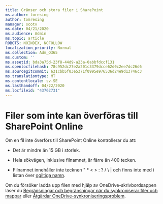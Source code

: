 ```yaml
---
title: Gränser och stora filer i SharePoint
ms.author: toresing
author: tomresing
manager: scotv
ms.date: 04/21/2020
ms.audience: Admin
ms.topic: article
ROBOTS: NOINDEX, NOFOLLOW
localization_priority: Normal
ms.collection: Adm_O365
ms.custom: ''
ms.assetid: bda3a75d-23f8-44d9-a23a-0abbfdccf131
ms.openlocfilehash: 78c952dc27e2a201c3379dcce62d0c2ee7dc26d6
ms.sourcegitcommit: 631cbb5f03e5371f0995e976536d24e9d13746c3
ms.translationtype: MT
ms.contentlocale: sv-SE
ms.lasthandoff: 04/22/2020
ms.locfileid: "43762731"
---
```

# <a name="files-that-cant-be-uploaded-to-sharepoint-online"></a>Filer som inte kan överföras till SharePoint Online

Om en fil inte överförs till SharePoint Online kontrollerar du att:
  
- Det är mindre än 15 GB i storlek.
    
- Hela sökvägen, inklusive filnamnet, är färre än 400 tecken.
    
- Filnamnet innehåller inte tecknen " \* \< \> : ? / \ | och finns inte med i listan över [ogiltiga namn](https://go.microsoft.com/fwlink/?linkid=866430).
    
Om du försöker ladda upp filen med hjälp av OneDrive-skrivbordsappen läser du [Begränsningar och begränsningar när du synkroniserar filer och mappar](httpsbv://go.microsoft.com/fwlink/p/?LinkID=717734) eller [Åtgärdar OneDrive-synkroniseringsproblem](https://go.microsoft.com/fwlink/?linkid=866431).
  

